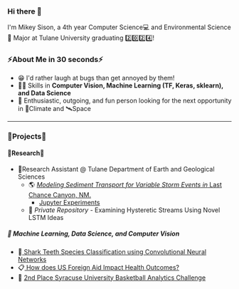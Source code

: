 ### Hi there 👋
I'm Mikey Sison, a 4th year Computer Science💻 and Environmental Science🌱 Major at Tulane University graduating 2️⃣0️⃣2️⃣4️⃣!

### ⚡About Me in 30 seconds⚡
* 😁 I'd rather laugh at bugs than get annoyed by them!
* 🤹‍♂️ Skills in **Computer Vision, Machine Learning (TF, Keras, sklearn), and Data Science**
* 🙌 Enthusiastic, outgoing, and fun person looking for the next opportunity in 🌱Climate and 🛰️Space
---
### 🔭Projects🔭

#### 📖Research📖
* 🔬Research Assistant @ Tulane Department of Earth and Geological Sciences
   * 🌎 <a href= "https://github.com/yosemite-sam-anderson/flood_sed_transport"> *Modeling Sediment Transport for Variable Storm Events in* Last Chance Canyon, NM.</a>
     * <a href= "https://github.com/yosemite-sam-anderson/flood_sed_transport/tree/main/jupyter_example"> Jupyter Experiments </a>
   * 🌊 *Private Repository* - Examining Hysteretic Streams Using Novel LSTM Ideas
  
##### 🤖 Machine Learning, Data Science, and Computer Vision
* 🦈<a href= "https://github.com/mikafur32/Shark-Species-Classification "> Shark Teeth Species Classification using Convolutional Neural Networks</a>
* 📋<a href= "https://chriscallahan99.github.io/DataScience_Final_Project/ "> How does US Foreign Aid Impact Health Outcomes?</a> 
* 🏀 <a href= "https://github.com/mikafur32/syracuseBasketballCompetition"> 2nd Place Syracuse University Basketball Analytics Challenge</a>


<!--
**mikafur32/mikafur32** is a ✨ _special_ ✨ repository because its `README.md` (this file) appears on your GitHub profile.

Here are some ideas to get you started:

- 🔭 I’m currently working on ...
- 🌱 I’m currently learning ...
- 👯 I’m looking to collaborate on ...
- 🤔 I’m looking for help with ...
- 💬 Ask me about ...
- 📫 How to reach me: ...
- 😄 Pronouns: ...
- ⚡ Fun fact: ...
-->
